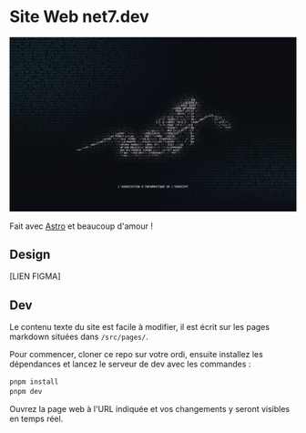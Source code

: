# Site Web net7.dev

![Aperçu du site](./public/preview.png)

Fait avec [Astro](https://astro.build) et beaucoup d'amour !

## Design

[LIEN FIGMA]

## Dev

Le contenu texte du site est facile à modifier, il est écrit sur les pages markdown situées dans `/src/pages/`.

Pour commencer, cloner ce repo sur votre ordi, ensuite installez les dépendances et lancez le serveur de dev avec les commandes :

```sh
pnpm install
pnpm dev
```

Ouvrez la page web à l'URL indiquée et vos changements y seront visibles en temps réel.
